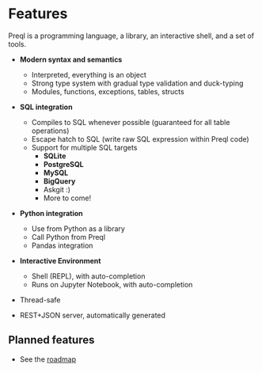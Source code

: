 # Features

Preql is a programming language, a library, an interactive shell, and a set of tools.

- **Modern syntax and semantics**
    - Interpreted, everything is an object
    - Strong type system with gradual type validation and duck-typing
    - Modules, functions, exceptions, tables, structs
- **SQL integration**
    - Compiles to SQL whenever possible (guaranteed for all table operations)
    - Escape hatch to SQL (write raw SQL expression within Preql code)
    - Support for multiple SQL targets
        - **SQLite**
        - **PostgreSQL**
        - **MySQL**
        - **BigQuery**
        - Askgit :)
        - More to come!

- **Python integration**
    - Use from Python as a library
    - Call Python from Preql
    - Pandas integration

- **Interactive Environment**
    - Shell (REPL), with auto-completion
    - Runs on Jupyter Notebook, with auto-completion

- Thread-safe
- REST+JSON server, automatically generated


## Planned features

- See the [roadmap](roadmap.md)